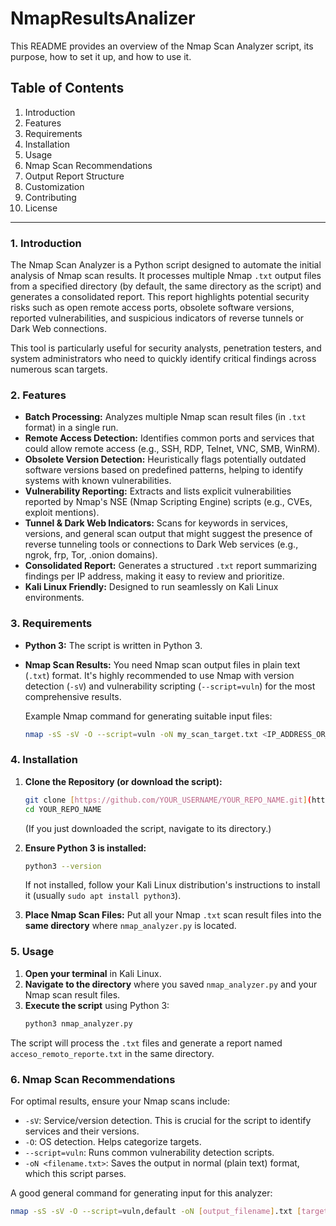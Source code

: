 # NmapResultsAnalizer


This README provides an overview of the Nmap Scan Analyzer script, its purpose, how to set it up, and how to use it.

## Table of Contents
1.  Introduction
2.  Features
3.  Requirements
4.  Installation
5.  Usage
6.  Nmap Scan Recommendations
7.  Output Report Structure
8.  Customization
9.  Contributing
10. License

---

### 1. Introduction

The Nmap Scan Analyzer is a Python script designed to automate the initial analysis of Nmap scan results. It processes multiple Nmap `.txt` output files from a specified directory (by default, the same directory as the script) and generates a consolidated report. This report highlights potential security risks such as open remote access ports, obsolete software versions, reported vulnerabilities, and suspicious indicators of reverse tunnels or Dark Web connections.

This tool is particularly useful for security analysts, penetration testers, and system administrators who need to quickly identify critical findings across numerous scan targets.

### 2. Features

* **Batch Processing:** Analyzes multiple Nmap scan result files (in `.txt` format) in a single run.
* **Remote Access Detection:** Identifies common ports and services that could allow remote access (e.g., SSH, RDP, Telnet, VNC, SMB, WinRM).
* **Obsolete Version Detection:** Heuristically flags potentially outdated software versions based on predefined patterns, helping to identify systems with known vulnerabilities.
* **Vulnerability Reporting:** Extracts and lists explicit vulnerabilities reported by Nmap's NSE (Nmap Scripting Engine) scripts (e.g., CVEs, exploit mentions).
* **Tunnel & Dark Web Indicators:** Scans for keywords in services, versions, and general scan output that might suggest the presence of reverse tunneling tools or connections to Dark Web services (e.g., ngrok, frp, Tor, .onion domains).
* **Consolidated Report:** Generates a structured `.txt` report summarizing findings per IP address, making it easy to review and prioritize.
* **Kali Linux Friendly:** Designed to run seamlessly on Kali Linux environments.

### 3. Requirements

* **Python 3:** The script is written in Python 3.
* **Nmap Scan Results:** You need Nmap scan output files in plain text (`.txt`) format. It's highly recommended to use Nmap with version detection (`-sV`) and vulnerability scripting (`--script=vuln`) for the most comprehensive results.

    Example Nmap command for generating suitable input files:
    ```bash
    nmap -sS -sV -O --script=vuln -oN my_scan_target.txt <IP_ADDRESS_OR_RANGE>
    ```

### 4. Installation

1.  **Clone the Repository (or download the script):**
    ```bash
    git clone [https://github.com/YOUR_USERNAME/YOUR_REPO_NAME.git](https://github.com/YOUR_USERNAME/YOUR_REPO_NAME.git)
    cd YOUR_REPO_NAME
    ```
    (If you just downloaded the script, navigate to its directory.)

2.  **Ensure Python 3 is installed:**
    ```bash
    python3 --version
    ```
    If not installed, follow your Kali Linux distribution's instructions to install it (usually `sudo apt install python3`).

3.  **Place Nmap Scan Files:** Put all your Nmap `.txt` scan result files into the **same directory** where `nmap_analyzer.py` is located.

### 5. Usage

1.  **Open your terminal** in Kali Linux.
2.  **Navigate to the directory** where you saved `nmap_analyzer.py` and your Nmap scan result files.
3.  **Execute the script** using Python 3:
    ```bash
    python3 nmap_analyzer.py
    ```

The script will process the `.txt` files and generate a report named `acceso_remoto_reporte.txt` in the same directory.

### 6. Nmap Scan Recommendations

For optimal results, ensure your Nmap scans include:

* `-sV`: Service/version detection. This is crucial for the script to identify services and their versions.
* `-O`: OS detection. Helps categorize targets.
* `--script=vuln`: Runs common vulnerability detection scripts.
* `-oN <filename.txt>`: Saves the output in normal (plain text) format, which this script parses.

A good general command for generating input for this analyzer:
```bash
nmap -sS -sV -O --script=vuln,default -oN [output_filename].txt [target_ip_or_range]
